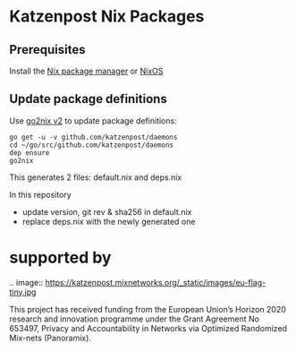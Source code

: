 # Katzenpost Nix Packages

## Prerequisites

Install the [Nix package manager](https://nixos.org/nix/download.html) or [NixOS](https://nixos.org/nixos/download.html)

## Update package definitions

Use [go2nix v2](https://github.com/kamilchm/go2nix/tree/v2) to update package definitions:

```
go get -u -v github.com/katzenpost/daemons
cd ~/go/src/github.com/katzenpost/daemons
dep ensure
go2nix
```

This generates 2 files: default.nix and deps.nix

In this repository
- update version, git rev & sha256 in default.nix
- replace deps.nix with the newly generated one


supported by
============

.. image:: https://katzenpost.mixnetworks.org/_static/images/eu-flag-tiny.jpg

This project has received funding from the European Union’s Horizon 2020
research and innovation programme under the Grant Agreement No 653497, Privacy
and Accountability in Networks via Optimized Randomized Mix-nets (Panoramix).
